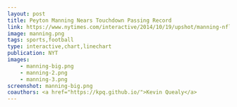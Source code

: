 ```yaml
---
layout: post
title: Peyton Manning Nears Touchdown Passing Record
link: https://www.nytimes.com/interactive/2014/10/19/upshot/manning-nfl-touchdown-passes-charts.html
image: manning.png
tags: sports,football
type: interactive,chart,linechart
publication: NYT
images:
    - manning-big.png
    - manning-2.png
    - manning-3.png
screenshot: manning-big.png
coauthors: <a href="https://kpq.github.io/">Kevin Quealy</a>
---
```

